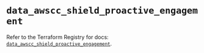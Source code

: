 # `data_awscc_shield_proactive_engagement`

Refer to the Terraform Registry for docs: [`data_awscc_shield_proactive_engagement`](https://registry.terraform.io/providers/hashicorp/awscc/0.70.0/docs/data-sources/shield_proactive_engagement).
